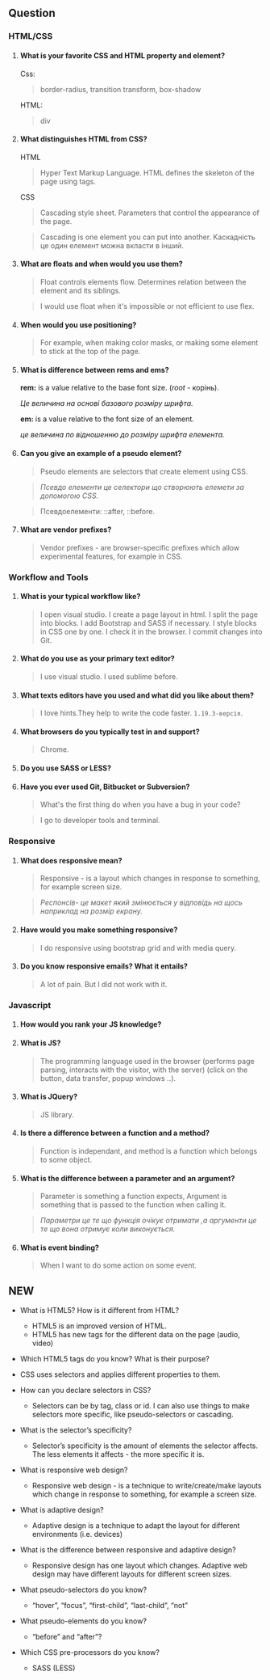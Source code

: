 ## Question

### HTML/CSS

1. #### What is your favorite CSS and HTML property and element?

    Css:
     >border-radius, transition transform, box-shadow

    HTML:
    >div

2. #### What distinguishes HTML from CSS? 

     HTML
    >Hyper Text Markup Language.
    HTML defines the skeleton of the page using tags.

     CSS
    >Cascading style sheet. Parameters that control the appearance of the page.

    >Cascading is one element you can put into another.
    >Kаскадність це один елемент можна вкласти в інший.

 3. #### What are floats and when would you use them?
 
      >Float controls elements flow.
      Determines relation between the element and its siblings.

      >I would use float when it's impossible or not efficient to use flex.

4. #### When would you use positioning?

    >For example, when making color masks, or making some element to stick at the top of the page.
 
5. #### What is difference between rems and ems? 

    **rem:** is a value relative to the base font size. (*root* - корінь).

    *Це величина на основі базового розміру шрифта.*

    **em:** is a value relative to the font size of an element.

    *це величина по відношенню до розміру шрифта елемента.*

  6. #### Can you give an example of a pseudo element? 

      >Pseudo elements are selectors that create element using CSS.

      >*Псевдо елементи це селектори що створюють елемети за допомогою CSS.*

      >Псевдоелементи:
      ::after, ::before.

  7. #### What are vendor prefixes?

      >Vendor prefixes - are browser-specific prefixes which allow experimental features, for example in CSS.


### Workflow and Tools

  1. #### What is your typical workflow like?

      >I open visual studio.
       I create a page layout in html.
        I split the page into blocks.
        I add Bootstrap and SASS if necessary.
        I style blocks in CSS one by one.
        I check it in the browser.
        I commit changes into Git.

2. #### What do you use as your primary text editor? 

      >I use visual studio.
      I used sublime before.

3. #### What texts editors have you used and what did you like about them?

    >I love hints.They help to write the code faster. `1.19.3-версія`.

4. #### What browsers do you typically test in and support?

    >Chrome.

5. ####  Do you use SASS or LESS? 

6. #### Have you ever used Git, Bitbucket or Subversion? 

    >What's the first thing do when you have a bug in your code? 
    
    >I go to developer tools and terminal.

### Responsive

 1. #### What does responsive mean? 

    >Responsive - is a layout which changes in response to something, for example screen size.
        
    >*Респонсів- це макет який змінюється у відповідь на щось наприклад на розмір екрану.*

 2. #### Have would you make something responsive?

    >I do responsive using bootstrap grid and with media query.
    

 3. #### Do you know responsive emails? What it entails? 

    >A lot of pain. But I did not work with it.

### Javascript

1. #### How would you rank your JS knowledge?

2. #### What is JS?

    >The programming language used in the browser (performs page parsing, interacts with the visitor, with the server) (click on the button, data transfer, popup windows ..).

3. #### What is JQuery?

    >JS library.

4. #### Is there a difference between a function and a method?

    >Function is independant, and method is a function which belongs to some object.

5. #### What is the difference between a parameter and an argument?

    >Parameter is something a function expects,
    Argument is something that is passed to the function when calling it.

    >*Параметри це те що функція очікує отримати ,а аргументи це те що вона отримує коли виконується.*

6. #### What is event binding?

    >When I want to do some action on  some event.

## NEW

* What is HTML5? How is it different from HTML?
    * HTML5 is an improved version of HTML.
    * HTML5 has new tags for the different data on the page (audio, video)
* Which HTML5 tags do you know? What is their purpose?

* СSS uses selectors and applies different properties to them.


* How can you declare selectors in CSS?
    * Selectors can be by tag, class or id. I can also use things to make selectors more specific, like pseudo-selectors or cascading.

* What is the selector’s specificity?
    * Selector’s specificity is the amount of elements the selector affects. The less elements it affects - the more specific it is.

* What is responsive web design?
    * Responsive web design - is a technique to write/create/make layouts which change in response to something, for example a screen size.

* What is adaptive design?
    * Adaptive design is a technique to adapt the layout for different environments (i.e. devices)

* What is the difference between responsive and adaptive design?
    * Responsive design has one layout which changes. Adaptive web design may have different layouts for different screen sizes.

* What pseudo-selectors do you know?
    * “hover”, “focus”, “first-child”, “last-child”, “not”

* What pseudo-elements do you know?
    * “before” and “after”?
    
* Which CSS pre-processors do you know?
    * SASS (LESS)
